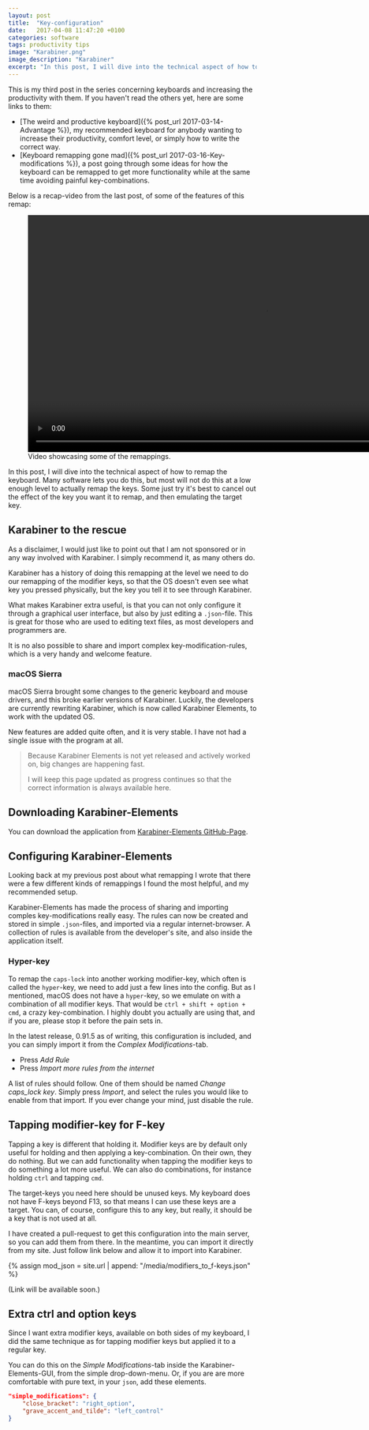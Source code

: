 ```yaml
---
layout: post
title:  "Key-configuration"
date:   2017-04-08 11:47:20 +0100
categories: software
tags: productivity tips
image: "Karabiner.png"
image_description: "Karabiner"
excerpt: "In this post, I will dive into the technical aspect of how to remap the keyboard. Many software lets you do this, but most will not do this at a low enough level to actually remap the keys. Some just try it's best to cancel out the effect of the key you want it to remap, and then emulating the target key."
---
```


This is my third post in the series concerning keyboards and increasing the productivity with them. If you haven't read the others yet, here are some links to them:

- [The weird and productive keyboard]({% post_url 2017-03-14-Advantage %}), my recommended keyboard for anybody wanting to increase their productivity, comfort level, or simply how to write the correct way.
- [Keyboard remapping gone mad]({% post_url 2017-03-16-Key-modifications %}), a post going through some ideas for how the keyboard can be remapped to get more functionality while at the same time avoiding painful key-combinations.

Below is a recap-video from the last post, of some of the features of this remap:

<figure>
  <video width="960" controls>
    <source src="/media/karabiner.mp4" type="video/mp4">
    <source src="/media/karabiner.webm" type="video/mp4">
  Your browser does not support the video tag.
  </video>
  <figurecaption>Video showcasing some of the remappings.
  </figurecaption>
</figure>

In this post, I will dive into the technical aspect of how to remap the keyboard. Many software lets you do this, but most will not do this at a low enough level to actually remap the keys. Some just try it's best to cancel out the effect of the key you want it to remap, and then emulating the target key.

## Karabiner to the rescue

As a disclaimer, I would just like to point out that I am not sponsored or in any way involved with Karabiner. I simply recommend it, as many others do.

Karabiner has a history of doing this remapping at the level we need to do our remapping of the modifier keys, so that the OS doesn't even see what key you pressed physically, but the key you tell it to see through Karabiner.

What makes Karabiner extra useful, is that you can not only configure it through a graphical user interface, but also by just editing a `.json`-file. This is great for those who are used to editing text files, as most developers and programmers are.

It is no also possible to share and import complex key-modification-rules, which is a very handy and welcome feature.

### macOS Sierra

macOS Sierra brought some changes to the generic keyboard and mouse drivers, and this broke earlier versions of Karabiner. Luckily, the developers are currently rewriting Karabiner, which is now called Karabiner Elements, to work with the updated OS.

New features are added quite often, and it is very stable. I have not had a single issue with the program at all.

> Because Karabiner Elements is not yet released and actively worked on, big changes are happening fast.
>
> I will keep this page updated as progress continues so that the correct information is always available here.


## Downloading Karabiner-Elements

You can download the application from [Karabiner-Elements GitHub-Page](https://github.com/tekezo/Karabiner-Elements/).

## Configuring Karabiner-Elements

Looking back at my previous post about what remapping I wrote that there were a few different kinds of remappings I found the most helpful, and my recommended setup.

Karabiner-Elements has made the process of sharing and importing comples key-modifications really easy. The rules can now be created and stored in simple `.json`-files, and imported via a regular internet-browser. A collection of rules is available from the developer's site, and also inside the application itself.

### Hyper-key

To remap the `caps-lock` into another working modifier-key, which often is called the `hyper`-key, we need to add just a few lines into the config. But as I mentioned, macOS does not have a `hyper`-key, so we emulate on with a combination of all modifier keys. That would be `ctrl + shift + option + cmd`, a crazy key-combination. I highly doubt you actually are using that, and if you are, please stop it before the pain sets in.

In the latest release, 0.91.5 as of writing, this configuration is included, and you can simply import it from the _Complex Modifications_-tab.

- Press _Add Rule_
- Press _Import more rules from the internet_

A list of rules should follow. One of them should be named _Change caps_lock key_. Simply press _Import_, and select the rules you would like to enable from that import. If you ever change your mind, just disable the rule.

## Tapping modifier-key for F-key

Tapping a key is different that holding it. Modifier keys are by default only useful for holding and then applying a key-combination. On their own, they do nothing. But we can add functionality when tapping the modifier keys to do something a lot more useful. We can also do combinations, for instance holding `ctrl` and tapping `cmd`.

The target-keys you need here should be unused keys. My keyboard does not have F-keys beyond F13, so that means I can use these keys are a target. You can, of course, configure this to any key, but really, it should be a key that is not used at all.

I have created a pull-request to get this configuration into the main server, so you can add them from there. In the meantime, you can import it directly from my site. Just follow link below and allow it to import into Karabiner.

{% assign mod_json = site.url  | append: "/media/modifiers_to_f-keys.json" %}

<!-- <a href="karabiner://karabiner/assets/complex_modifications/import?url={{ mod_json | escape  }}">import-file for Karabiner-Elements</a> -->

(Link will be available soon.)

## Extra ctrl and option keys

Since I want extra modifier keys, available on both sides of my keyboard, I did the same technique as for tapping modifier keys but applied it to a regular key.

You can do this on the _Simple Modifications_-tab inside the Karabiner-Elements-GUI, from the simple drop-down-menu. Or, if you are are more comfortable with pure text, in your `json`, add these elements.

```json
"simple_modifications": {
    "close_bracket": "right_option",
    "grave_accent_and_tilde": "left_control"
}
```
